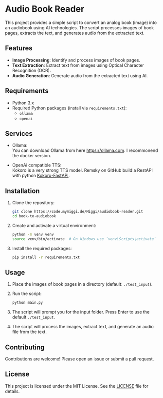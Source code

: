 # Audio Book Reader

This project provides a simple script to convert an analog book (image) into an audiobook using AI technologies. The script processes images of book pages, extracts the text, and generates audio from the extracted text.

## Features

- **Image Processing**: Identify and process images of book pages.
- **Text Extraction**: Extract text from images using Optical Character Recognition (OCR).
- **Audio Generation**: Generate audio from the extracted text using AI.

## Requirements

- Python 3.x
- Required Python packages (install via `requirements.txt`):
  - `ollama`
  - `openai`

## Services

- Ollama:  
You can download Ollama from here https://ollama.com. I recommonend the docker version.

- OpenAi compatible TTS:  
Kokoro is a very strong TTS model. Remsky on GitHub build a RestAPI with python [Kokoro-FastAPI](https://github.com/remsky/Kokoro-FastAPI).

## Installation

1. Clone the repository:
   ```bash
   git clone https://code.mymiggi.de/Miggi/audiobook-reader.git
   cd book-to-audiobook
   ```

2. Create and activate a virtual environment:
   ```bash
   python -m venv venv
   source venv/bin/activate  # On Windows use `venv\Scripts\activate`
   ```

3. Install the required packages:
   ```bash
   pip install -r requirements.txt
   ```

## Usage

1. Place the images of book pages in a directory (default: `./test_input`).

2. Run the script:
   ```bash
   python main.py
   ```

3. The script will prompt you for the input folder. Press Enter to use the default `./test_input`.

4. The script will process the images, extract text, and generate an audio file from the text.


## Contributing

Contributions are welcome! Please open an issue or submit a pull request.

## License

This project is licensed under the MIT License. See the [LICENSE](LICENSE) file for details.